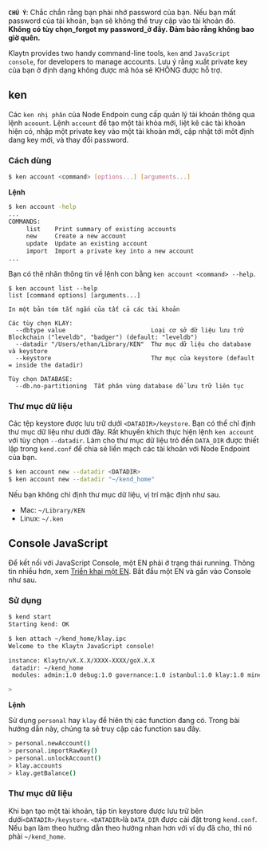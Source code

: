 **`CHÚ Ý`**: Chắc  chắn  rằng  bạn  phải  nhớ  password của bạn. Nếu bạn mất password của tài khoản, bạn sẽ không thể truy cập vào tài khoản đó. **Không có tùy chọn_forgot my password_ở đây. Đảm bảo rằng không bao giờ quên.**

Klaytn provides two handy command-line tools, `ken` and `JavaScript console`,  for developers to manage accounts. Lưu ý rằng xuất private key của bạn ở định dạng không được mã hóa sẽ KHÔNG được hỗ trợ.

## ken

Các `ken nhị phân` của Node Endpoin cung cấp quản lý tài khoản thông qua lệnh `acoount`.
Lệnh `account` để tạo một tài khỏa mới, liệt kê các tài khoản hiện có, nhập một private key
vào một tài khoản mới, cập nhật tới môt định dang key mới, và thay đổi password.

### Cách dùng

```bash
$ ken account <command> [options...] [arguments...]
```

**Lệnh**

```bash
$ ken account -help
...
COMMANDS:
     list    Print summary of existing accounts
     new     Create a new account
     update  Update an existing account
     import  Import a private key into a new account
...
```

Bạn có thê nhân thông tin về lệnh con bằng `ken account <command> --help`.

```shell
$ ken account list --help
list [command options] [arguments...]

In một bản tóm tắt ngắn của tất cả các tài khoản

Các tùy chọn KLAY:
  --dbtype value                        Loại cơ sở dữ liệu lưu trữ Blockchain ("leveldb", "badger") (default: "leveldb")
  --datadir "/Users/ethan/Library/KEN"  Thư mục dữ liệu cho database và keystore
  --keystore                            Thư mục của keystore (default = inside the datadir)

Tùy chọn DATABASE:
  --db.no-partitioning  Tắt phân vùng database để lưu trữ liên tục
```

### Thư mục dữ liệu

Các tệp keystore được lưu trữ dưới `<DATADIR>/keystore`. Bạn có thể chỉ định thư mục dữ liệu như dưới đây. Rất khuyến khích thực hiện lệnh `ken account` với tùy chọn `--datadir`. Làm cho thư mục dữ liệu trỏ đến `DATA_DIR` được thiết lập trong `kend.conf` để chia sẻ liền mạch các tài khoản với Node Endpoint của bạn. 

```bash
$ ken account new --datadir <DATADIR>
$ ken account new --datadir "~/kend_home"
```

Nếu bạn không chỉ định thư mục dữ liệu, vị trí mặc định như sau.

- Mac: `~/Library/KEN`
- Linux: `~/.ken`

## Console JavaScript

Để kết nối với JavaScript Console, một EN phải ở trạng thái running. Thông tin nhiều hơn, xem [Triển khai một EN](quick_start/launch_en.md).
Bắt đầu một EN và gắn vào Console như sau.

### Sử dụng

```bash
$ kend start
Starting kend: OK

$ ken attach ~/kend_home/klay.ipc
Welcome to the Klaytn JavaScript console!

instance: Klaytn/vX.X.X/XXXX-XXXX/goX.X.X
 datadir: ~/kend_home
 modules: admin:1.0 debug:1.0 governance:1.0 istanbul:1.0 klay:1.0 miner:1.0 net:1.0 personal:1.0 rpc:1.0 txpool:1.0

>
```

**Lệnh**

Sử dụng `personal` hay `klay` để hiên thị các function đang có. Trong bài hướng dẫn này, chúng ta sẽ truy cập các function sau đây.

```bash
> personal.newAccount()
> personal.importRawKey()
> personal.unlockAccount()
> klay.accounts
> klay.getBalance()
```

### Thư mục dữ liệu

Khi bạn tạo một tài khoản, tập tin keystore được lưu trữ bên dưới`<DATADIR>/keystore`. `<DATADIR>`là `DATA_DIR` được cài đặt trong `kend.conf`. Nếu bạn làm theo hướng dẫn theo hướng nhan hơn với ví dụ đã cho, thì nó phải `~/kend_home`.  
